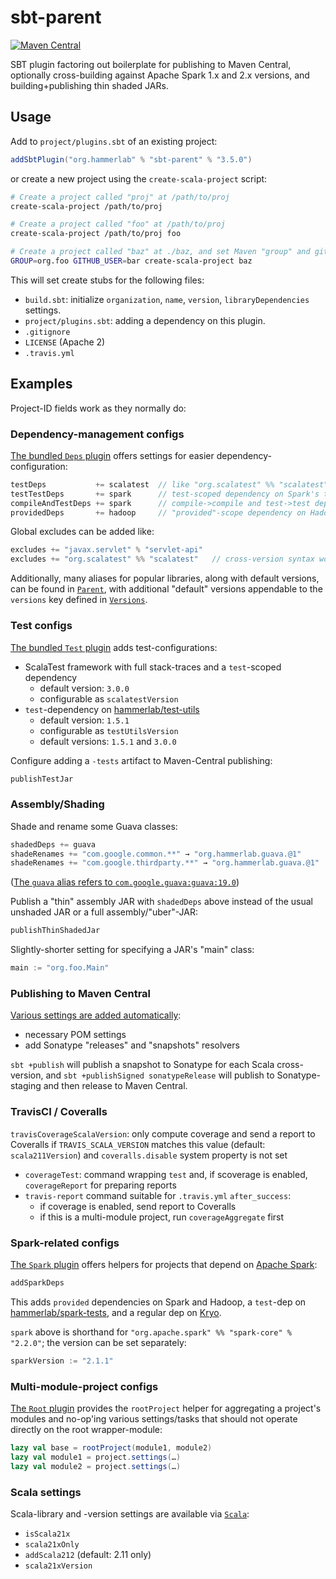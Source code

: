 # sbt-parent

[![Maven Central](https://img.shields.io/maven-central/v/org.hammerlab/sbt-parent.svg)](http://search.maven.org/#search%7Cga%7C1%7Csbt-parent)

SBT plugin factoring out boilerplate for publishing to Maven Central, optionally cross-building against Apache Spark 1.x and 2.x versions, and building+publishing thin shaded JARs.

## Usage

Add to `project/plugins.sbt` of an existing project:

```scala
addSbtPlugin("org.hammerlab" % "sbt-parent" % "3.5.0")
```

or create a new project using the `create-scala-project` script:

```bash
# Create a project called "proj" at /path/to/proj 
create-scala-project /path/to/proj      

# Create a project called "foo" at /path/to/proj
create-scala-project /path/to/proj foo  

# Create a project called "baz" at ./baz, and set Maven "group" and github-user to "org.foo" and "bar", resp.
GROUP=org.foo GITHUB_USER=bar create-scala-project baz
```

This will set create stubs for the following files:

- `build.sbt`: initialize `organization`, `name`, `version`, `libraryDependencies` settings.
- `project/plugins.sbt`: adding a dependency on this plugin.
- `.gitignore`
- `LICENSE` (Apache 2)
- `.travis.yml`

## Examples

Project-ID fields work as they normally do:

### Dependency-management configs

[The bundled `Deps` plugin](src/main/scala/org/hammerlab/sbt/plugin/Deps.scala) offers settings for easier dependency-configuration:

```scala
testDeps           += scalatest  // like "org.scalatest" %% "scalatest" % "3.0.0"; change version via scalatestVersion
testTestDeps       += spark      // test-scoped dependency on Spark's test JAR
compileAndTestDeps += spark      // compile->compile and test->test dependencies on Spark
providedDeps       += hadoop     // "provided"-scope dependency on Hadoop
```

Global excludes can be added like:

```scala
excludes += "javax.servlet" % "servlet-api"
excludes += "org.scalatest" %% "scalatest"   // cross-version syntax works!
```

Additionally, many aliases for popular libraries, along with default versions, can be found in [`Parent`](src/main/scala/org/hammerlab/sbt/plugin/Parent.scala), with additional "default" versions appendable to the `versions` key defined in [`Versions`](src/main/scala/org/hammerlab/sbt/plugin/Versions.scala).

### Test configs

[The bundled `Test` plugin](src/main/scala/org/hammerlab/sbt/plugin/Test.scala) adds test-configurations:

- ScalaTest framework with full stack-traces and a `test`-scoped dependency
	- default version: `3.0.0`
	- configurable as `scalatestVersion`
- `test`-dependency on [hammerlab/test-utils]()
	- default version: `1.5.1`
	- configurable as `testUtilsVersion`
  - default versions: `1.5.1` and `3.0.0`

Configure adding a `-tests` artifact to Maven-Central publishing:

```scala
publishTestJar
```

### Assembly/Shading

Shade and rename some Guava classes:

```scala
shadedDeps += guava
shadeRenames += "com.google.common.**" → "org.hammerlab.guava.@1"
shadeRenames += "com.google.thirdparty.**" → "org.hammerlab.guava.@1"
```

([The `guava` alias refers to `com.google.guava:guava:19.0`](src/main/scala/org/hammerlab/sbt/plugin/Parent.scala))

Publish a "thin" assembly JAR with `shadedDeps` above instead of the usual unshaded JAR or a full assembly/"uber"-JAR:

```scala
publishThinShadedJar
``` 

Slightly-shorter setting for specifying a JAR's "main" class:

```scala
main := "org.foo.Main"
```

### Publishing to Maven Central

[Various settings are added automatically](src/main/scala/org/hammerlab/sbt/plugin/Maven.scala):

- necessary POM settings
- add Sonatype "releases" and "snapshots" resolvers

`sbt +publish` will publish a snapshot to Sonatype for each Scala cross-version, and `sbt +publishSigned sonatypeRelease` will publish to Sonatype-staging and then release to Maven Central. 

### TravisCI / Coveralls

`travisCoverageScalaVersion`: only compute coverage and send a report to Coveralls if `TRAVIS_SCALA_VERSION` matches this value (default: `scala211Version`) and `coveralls.disable` system property is not set
- `coverageTest`: command wrapping `test` and, if scoverage is enabled, `coverageReport` for preparing reports
- `travis-report` command suitable for `.travis.yml` `after_success`:
	- if coverage is enabled, send report to Coveralls
	- if this is a multi-module project, run `coverageAggregate` first 

### Spark-related configs
[The `Spark` plugin](src/main/scala/org/hammerlab/sbt/plugin/Spark.scala) offers helpers for projects that depend on [Apache Spark](http://spark.apache.org/):

```scala
addSparkDeps
```

This adds `provided` dependencies on Spark and Hadoop, a `test`-dep on [hammerlab/spark-tests](https://github.com/hammerlab/spark-tests), and a regular dep on [Kryo]().

`spark` above is shorthand for `"org.apache.spark" %% "spark-core" % "2.2.0"`; the version can be set separately:

```scala
sparkVersion := "2.1.1"
```

### Multi-module-project configs

[The `Root` plugin](src/main/scala/org/hammerlab/sbt/plugin/Root.scala) provides the `rootProject` helper for aggregating a project's modules and no-op'ing various settings/tasks that should not operate directly on the root wrapper-module:

```scala
lazy val base = rootProject(module1, module2)
lazy val module1 = project.settings(…)
lazy val module2 = project.settings(…)
```


### Scala settings

Scala-library and -version settings are available via [`Scala`](src/main/scala/org/hammerlab/sbt/plugin/Scala.scala):

- `isScala21x`
- `scala21xOnly`
- `addScala212` (default: 2.11 only)
- `scala21xVersion`
